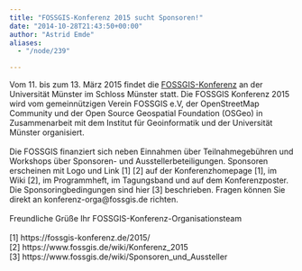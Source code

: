 ```yaml
---
title: "FOSSGIS-Konferenz 2015 sucht Sponsoren!"
date: "2014-10-28T21:43:50+00:00"
author: "Astrid Emde"
aliases:
  - "/node/239"

---
```


<p>Vom 11. bis zum 13. März 2015 findet die <a href="https://fossgis-konferenz.de/2015/">FOSSGIS-Konferenz</a> an der Universität Münster im Schloss Münster statt. Die FOSSGIS Konferenz 2015 wird vom gemeinnützigen Verein FOSSGIS e.V, der OpenStreetMap Community und der Open Source Geospatial Foundation (OSGeo) in Zusammenarbeit mit dem Institut für Geoinformatik und der Universität Münster organisiert.<br />
	<br />
	Die FOSSGIS finanziert sich neben Einnahmen über Teilnahmegebühren und Workshops über Sponsoren- und Ausstellerbeteiligungen. Sponsoren erscheinen mit Logo und Link [1] [2] auf der Konferenzhomepage [1], im Wiki [2], im Programmheft, im Tagungsband und auf dem Konferenzposter. Die Sponsoringbedingungen sind hier [3] beschrieben. Fragen können Sie direkt an konferenz-orga@fossgis.de richten.<br />
	<br />
	Freundliche Grüße Ihr FOSSGIS-Konferenz-Organisationsteam<br />
	<br />
	[1] https://fossgis-konferenz.de/2015/<br />
	[2] https://www.fossgis.de/wiki/Konferenz_2015<br />
	[3] https://www.fossgis.de/wiki/Sponsoren_und_Aussteller</p>
